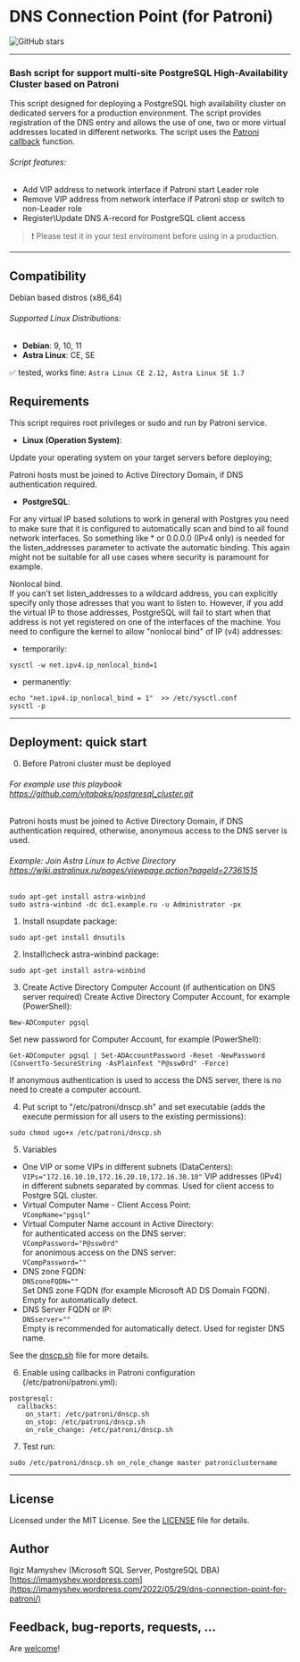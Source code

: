 # DNS Connection Point (for Patroni)

![GitHub stars](https://img.shields.io/github/stars/IlgizMamyshev/dnscp)

---

### Bash script for support multi-site PostgreSQL High-Availability Cluster based on Patroni

This script designed for deploying a PostgreSQL high availability cluster on dedicated servers for a production environment.
The script provides registration of the DNS entry and allows the use of one, two or more virtual addresses located in different networks.
The script uses the [Patroni](https://github.com/zalando/patroni) [callback](https://patroni.readthedocs.io/en/latest/SETTINGS.html) function.

###### Script features:
- Add VIP address to network interface if Patroni start Leader role
- Remove VIP address from network interface if Patroni stop or switch to non-Leader role
- Register\Update DNS A-record for PostgreSQL client access

> :heavy_exclamation_mark: Please test it in your test enviroment before using in a production.

---
## Compatibility
Debian based distros (x86_64)

###### Supported Linux Distributions:
- **Debian**: 9, 10, 11
- **Astra Linux**: CE, SE

:white_check_mark: tested, works fine: `Astra Linux CE 2.12, Astra Linux SE 1.7`

## Requirements
This script requires root privileges or sudo and run by Patroni service.

- **Linux (Operation System)**: 

Update your operating system on your target servers before deploying;

Patroni hosts must be joined to Active Directory Domain, if DNS authentication required.

- **PostgreSQL**: 

For any virtual IP based solutions to work in general with Postgres you need to make sure that it is configured to automatically scan and bind to all found network interfaces. So something like * or 0.0.0.0 (IPv4 only) is needed for the listen_addresses parameter to activate the automatic binding. This again might not be suitable for all use cases where security is paramount for example.

Nonlocal bind.  
If you can't set listen_addresses to a wildcard address, you can explicitly specify only those adresses that you want to listen to. However, if you add the virtual IP to those addresses, PostgreSQL will fail to start when that address is not yet registered on one of the interfaces of the machine. You need to configure the kernel to allow "nonlocal bind" of IP (v4) addresses:
- temporarily:
```
sysctl -w net.ipv4.ip_nonlocal_bind=1
```
- permanently:
```
echo "net.ipv4.ip_nonlocal_bind = 1"  >> /etc/sysctl.conf
sysctl -p
```

---

## Deployment: quick start
0. Before
Patroni cluster must be deployed
###### For example use this playbook https://github.com/vitabaks/postgresql_cluster.git

Patroni hosts must be joined to Active Directory Domain, if DNS authentication required, otherwise, anonymous access to the DNS server is used.
###### Example: Join Astra Linux to Active Directory https://wiki.astralinux.ru/pages/viewpage.action?pageId=27361515
```
sudo apt-get install astra-winbind
sudo astra-winbind -dc dc1.example.ru -u Administrator -px
```

1. Install nsupdate package: 
```
sudo apt-get install dnsutils
```

2. Install\check astra-winbind package: 
```
sudo apt-get install astra-winbind
```

3. Create Active Directory Computer Account (if authentication on DNS server required)
Create Active Directory Computer Account, for example (PowerShell):
```
New-ADComputer pgsql
```
  
Set new password for Computer Account, for example (PowerShell):
```
Get-ADComputer pgsql | Set-ADAccountPassword -Reset -NewPassword (ConvertTo-SecureString -AsPlainText "P@ssw0rd" -Force)
```
  
If anonymous authentication is used to access the DNS server, there is no need to create a computer account.

4. Put script to "/etc/patroni/dnscp.sh" and set executable (adds the execute permission for all users to the existing permissions):
```
sudo chmod ugo+x /etc/patroni/dnscp.sh
```

5. Variables
- One VIP or some VIPs in different subnets (DataCenters):
```VIPs="172.16.10.10,172.16.20.10,172.16.30.10"``` 
VIP addresses (IPv4) in different subnets separated by commas. Used for client access to Postgre SQL cluster.
- Virtual Computer Name - Client Access Point:  
```VCompName="pgsql"```
- Virtual Computer Name account in Active Directory:  
   for authenticated access on the DNS server:  
   ```VCompPassword="P@ssw0rd"```  
   for anonimous access on the DNS server:  
   ```VCompPassword=""```
- DNS zone FQDN:  
```DNSzoneFQDN=""```  
Set DNS zone FQDN (for example Microsoft AD DS Domain FQDN). Empty for automatically detect.
- DNS Server FQDN or IP:  
```DNSserver=""```  
 Empty is recommended for automatically detect. Used for register DNS name.

See the [dnscp.sh](./dnscp.sh) file for more details.

6. Enable using callbacks in Patroni configuration (/etc/patroni/patroni.yml):
```
postgresql:
  callbacks:
    on_start: /etc/patroni/dnscp.sh
    on_stop: /etc/patroni/dnscp.sh
    on_role_change: /etc/patroni/dnscp.sh
```

7. Test run:
```
sudo /etc/patroni/dnscp.sh on_role_change master patroniclustername
```

---

## License
Licensed under the MIT License. See the [LICENSE](./LICENSE) file for details.

## Author
Ilgiz Mamyshev (Microsoft SQL Server, PostgreSQL DBA) \
[https://imamyshev.wordpress.com](https://imamyshev.wordpress.com/2022/05/29/dns-connection-point-for-patroni/)

## Feedback, bug-reports, requests, ...
Are [welcome](https://github.com/IlgizMamyshev/dnscp/issues)!
